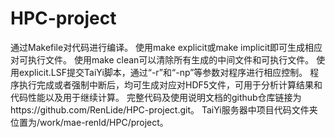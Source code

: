 # HPC-project
通过Makefile对代码进行编译。
使用make explicit或make implicit即可生成相应对可执行文件。
使用make clean可以清除所有生成的中间文件和可执行文件。
使用explicit.LSF提交TaiYi脚本，通过“-r”和“-np”等参数对程序进行相应控制。
程序执行完成或者强制中断后，均可生成对应对HDF5文件，可用于分析计算结果和代码性能以及用于继续计算。
完整代码及使用说明文档的github仓库链接为https://github.com/RenLide/HPC-project.git。
TaiYi服务器中项目代码文件夹位置为/work/mae-renld/HPC/project。
